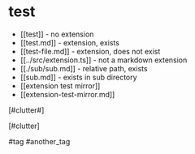 # test

- [[test]] - no extension
- [[test.md]] - extension, exists
- [[test-file.md]] - extension, does not exist
- [[../src/extension.ts]] - not a markdown extension
- [[./sub/sub.md]] - relative path, exists
- [[sub.md]] - exists in sub directory
- [[extension test mirror]]
- [[extension-test-mirror.md]]

[#clutter#]

[#clutter]


#tag #another_tag

